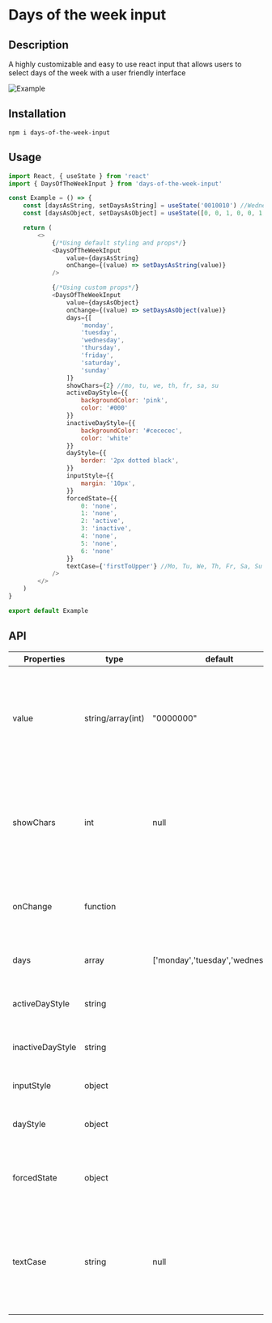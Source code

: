 # Days of the week input
## Description
A highly customizable and easy to use react input that allows users to select days of the week with a user friendly interface

![Example](https://i.imgur.com/ifSUdUZ.png)

## Installation
`npm i days-of-the-week-input`


## Usage

```javascript
import React, { useState } from 'react'
import { DaysOfTheWeekInput } from 'days-of-the-week-input'

const Example = () => {
    const [daysAsString, setDaysAsString] = useState('0010010') //Wednesday and saturday active
    const [daysAsObject, setDaysAsObject] = useState([0, 0, 1, 0, 0, 1, 0]) //Wednesday and saturday active

    return (
        <>
            {/*Using default styling and props*/}
            <DaysOfTheWeekInput
                value={daysAsString}
                onChange={(value) => setDaysAsString(value)}
            />

            {/*Using custom props*/}
            <DaysOfTheWeekInput
                value={daysAsObject}
                onChange={(value) => setDaysAsObject(value)}
                days={[
                    'monday',
                    'tuesday',
                    'wednesday',
                    'thursday',
                    'friday',
                    'saturday',
                    'sunday'
                ]}        
                showChars={2} //mo, tu, we, th, fr, sa, su
                activeDayStyle={{
                    backgroundColor: 'pink',
                    color: '#000'
                }}
                inactiveDayStyle={{
                    backgroundColor: '#cececec',
                    color: 'white'
                }}
                dayStyle={{
                    border: '2px dotted black',
                }}
                inputStyle={{
                    margin: '10px',
                }}
                forcedState={{
                    0: 'none',
                    1: 'none',
                    2: 'active',
                    3: 'inactive',
                    4: 'none',
                    5: 'none',
                    6: 'none'
                }}
                textCase={'firstToUpper'} //Mo, Tu, We, Th, Fr, Sa, Su
            />
        </>
    )
}

export default Example
```

## API

| Properties | type | default | description |
|--|--|--|--|
| value | string/array(int) | "0000000" | A string or an array of 7 integers representing the active days of the week. 0 being inactive, 1 being active. |
| showChars | int | null | The numbers of chars to show for the days names. Ex: Monday=Mo. null will display the entire word |
| onChange | function | | The function that will be called when the user clicks on a day |
| days | array | ['monday','tuesday','wednesday'... | The array defining the name of the days |
| activeDayStyle | string |  | The CSS styling to apply to active days |
| inactiveDayStyle | string |  | The CSS styling to apply to inactive days |
| inputStyle | object |  | The CSS styling of the whole input |
| dayStyle | object |  | The CSS styling used for each days |
| forcedState | object |  | Force certain days to be active or inactive. See examples above |
| textCase | string | null | Defines the case of the text. Available: firstToUpper (Monday), toUpper (MONDAY), toLower (monday) |

